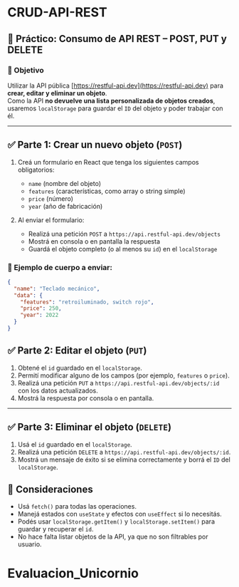 # CRUD-API-REST

## 🧪 Práctico: Consumo de API REST – POST, PUT y DELETE

### 🎯 Objetivo

Utilizar la API pública [https://restful-api.dev](https://restful-api.dev) para **crear, editar y eliminar un objeto**.  
Como la API **no devuelve una lista personalizada de objetos creados**, usaremos `localStorage` para guardar el `ID` del objeto y poder trabajar con él.

---

## ✅ Parte 1: Crear un nuevo objeto (`POST`)

1. Creá un formulario en React que tenga los siguientes campos obligatorios:
   - `name` (nombre del objeto)
   - `features` (características, como array o string simple)
   - `price` (número)
   - `year` (año de fabricación)

2. Al enviar el formulario:
   - Realizá una petición `POST` a `https://api.restful-api.dev/objects`
   - Mostrá en consola o en pantalla la respuesta
   - Guardá el objeto completo (o al menos su `id`) en el `localStorage`

### 📌 Ejemplo de cuerpo a enviar:

```json
{
  "name": "Teclado mecánico",
  "data": {
    "features": "retroiluminado, switch rojo",
    "price": 250,
    "year": 2022
  }
}

```

## ✅ Parte 2: Editar el objeto (`PUT`)

1. Obtené el `id` guardado en el `localStorage`.
2. Permití modificar alguno de los campos (por ejemplo, `features` o `price`).
3. Realizá una petición `PUT` a `https://api.restful-api.dev/objects/:id` con los datos actualizados.
4. Mostrá la respuesta por consola o en pantalla.

---

## ✅ Parte 3: Eliminar el objeto (`DELETE`)

1. Usá el `id` guardado en el `localStorage`.
2. Realizá una petición `DELETE` a `https://api.restful-api.dev/objects/:id`.
3. Mostrá un mensaje de éxito si se elimina correctamente y borrá el `ID` del `localStorage`.


## 🧠 Consideraciones

- Usá `fetch()` para todas las operaciones.
- Manejá estados con `useState` y efectos con `useEffect` si lo necesitás.
- Podés usar `localStorage.getItem()` y `localStorage.setItem()` para guardar y recuperar el `id`.
- No hace falta listar objetos de la API, ya que no son filtrables por usuario.
# Evaluacion_Unicornio
